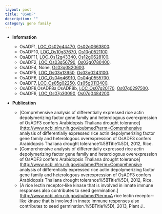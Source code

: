 ```yaml
---
layout: post
title: "OSADF"
description: ""
category: gene family
---
```


* **Information**  
    + OsADF1, [LOC_Os02g44470](http://rice.uga.edu/cgi-bin/ORF_infopage.cgi?orf=LOC_Os02g44470), [Os02g0663800](https://rapdb.dna.affrc.go.jp/locus/?name=Os02g0663800).
    + OsADF10, [LOC_Os10g37670](http://rice.uga.edu/cgi-bin/ORF_infopage.cgi?orf=LOC_Os10g37670), [Os10g0521100](https://rapdb.dna.affrc.go.jp/locus/?name=Os10g0521100).
    + OsADF11, [LOC_Os12g43340](http://rice.uga.edu/cgi-bin/ORF_infopage.cgi?orf=LOC_Os12g43340), [Os12g0628100](https://rapdb.dna.affrc.go.jp/locus/?name=Os12g0628100).
    + OsADF2, [LOC_Os03g56790](http://rice.uga.edu/cgi-bin/ORF_infopage.cgi?orf=LOC_Os03g56790), [Os03g0780400](https://rapdb.dna.affrc.go.jp/locus/?name=Os03g0780400).
    + OsADF4, None, [Os03g0820600](https://rapdb.dna.affrc.go.jp/locus/?name=Os03g0820600).
    + OsADF5, [LOC_Os03g13950](http://rice.uga.edu/cgi-bin/ORF_infopage.cgi?orf=LOC_Os03g13950), [Os03g0243100](https://rapdb.dna.affrc.go.jp/locus/?name=Os03g0243100).
    + OsADF6, [LOC_Os04g46910](http://rice.uga.edu/cgi-bin/ORF_infopage.cgi?orf=LOC_Os04g46910), [Os04g0555700](https://rapdb.dna.affrc.go.jp/locus/?name=Os04g0555700).
    + OsADF7, [LOC_Os05g02250](http://rice.uga.edu/cgi-bin/ORF_infopage.cgi?orf=LOC_Os05g02250), [Os05g0113400](https://rapdb.dna.affrc.go.jp/locus/?name=Os05g0113400).
    + OsADF8,OsADF8a,OsADF8b, [LOC_Os07g20170](http://rice.uga.edu/cgi-bin/ORF_infopage.cgi?orf=LOC_Os07g20170), [Os07g0297500](https://rapdb.dna.affrc.go.jp/locus/?name=Os07g0297500).
    + OsADF9, [LOC_Os07g30090](http://rice.uga.edu/cgi-bin/ORF_infopage.cgi?orf=LOC_Os07g30090), [Os07g0484200](https://rapdb.dna.affrc.go.jp/locus/?name=Os07g0484200).

* **Publication**  
    + [Comprehensive analysis of differentially expressed rice actin depolymerizing factor gene family and heterologous overexpression of OsADF3 confers Arabidopsis Thaliana drought tolerance](http://www.ncbi.nlm.nih.gov/pubmed?term=Comprehensive analysis of differentially expressed rice actin depolymerizing factor gene family and heterologous overexpression of OsADF3 confers Arabidopsis Thaliana drought tolerance%5BTitle%5D), 2012, Rice.
    + [Comprehensive analysis of differentially expressed rice actin depolymerizing factor gene family and heterologous overexpression of OsADF3 confers Arabidopsis Thaliana drought tolerance](http://www.ncbi.nlm.nih.gov/pubmed?term=Comprehensive analysis of differentially expressed rice actin depolymerizing factor gene family and heterologous overexpression of OsADF3 confers Arabidopsis Thaliana drought tolerance%5BTitle%5D), 2012, Rice.
    + [A rice lectin receptor-like kinase that is involved in innate immune responses also contributes to seed germination.](http://www.ncbi.nlm.nih.gov/pubmed?term=A rice lectin receptor-like kinase that is involved in innate immune responses also contributes to seed germination.%5BTitle%5D), 2013, Plant J..


